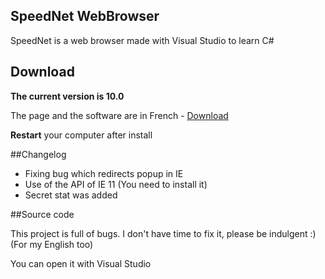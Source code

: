 ## SpeedNet WebBrowser

SpeedNet is a web browser made with Visual Studio to learn C#

## Download

**The current version is 10.0**

The page and the software are in French - [Download](http://alexlegarnd.alwaysdata.net/SpeedNet)

**Restart** your computer after install

##Changelog

- Fixing bug which redirects popup in IE
- Use of the API of IE 11 (You need to install it)
- Secret stat was added

##Source code

This project is full of bugs. I don't have time to fix it, please be indulgent :) (For my English too)

You can open it with Visual Studio